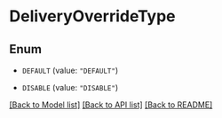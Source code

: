 # DeliveryOverrideType

## Enum


* `DEFAULT` (value: `"DEFAULT"`)

* `DISABLE` (value: `"DISABLE"`)


[[Back to Model list]](../README.md#documentation-for-models) [[Back to API list]](../README.md#documentation-for-api-endpoints) [[Back to README]](../README.md)


